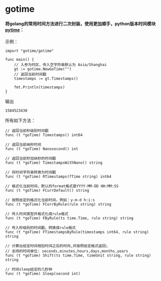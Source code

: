 # gotime

#### 将golang的常用时间方法进行二次封装，使用更加顺手，python版本时间模块[pytime](https://github.com/hengdai/pytime)：

示例：
```
import "gotime/gotime"

func main() {
    // 入参为时区，传入空字符串默认为 Asia/Shanghai
    gt := gotime.NewGoTime("")
    // 返回当前时间戳
    timestamps := gt.Timestamps()
    
    fmt.Println(timestamps)
}
```
输出

```
1584523430
```

所有如下方法：
```
// 返回当前秒级别时间戳
func (t *goTime) Timestamps() int64
```

```
// 返回当前纳秒时间
func (t *goTime) Nanosecond() int
```

```
// 返回当前秒加纳秒的时间戳
func (t *goTime) TimestampsWithNano() string
```

```
// 将时间字符串转换为时间戳
func (t *goTime) RTimestamps(fTime string) int64
```

```
// 格式化当前时间，默认的format格式是YYYY-MM-DD HH:MM:SS
func (t *goTime) FCurrDefault() string
```

```
// 按照给定的格式化当前时间，例如：y-m-d h:i:s
func (t *goTime) FCorrByRule(rule string) string
```

```
// 传入时间类型并格式化成rule格式
func (t *goTime) FByRule(ts time.Time, rule string) string 
```

```
// 传入秒级别的时间戳，转换成rule格式
func (t *goTime) FTimestampsByRule(timestamps int64, rule string) string
```

```
// 计算出给定时间相加时间之后的时间,并按照给定格式返回;
// 支持的时间单位: seconds,minutes,hours,days,months,years
func (t *goTime) Shift(ts time.Time, timeUnit string, rule string) string
```

```
// 时间sleep给定的几秒钟
func (t *goTime) Sleep(second int)
```
